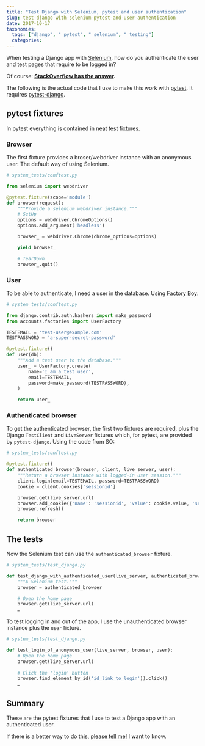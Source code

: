 ```yaml
---
title: "Test Django with Selenium, pytest and user authentication"
slug: test-django-with-selenium-pytest-and-user-authentication
date: 2017-10-17
taxonomies:
  tags: ["django", " pytest", " selenium", " testing"]
  categories: 
---
```



When testing a Django app with [Selenium](http://selenium-python.readthedocs.io/), how do you authenticate the user and test pages that require to be logged in?

Of course: **[StackOverflow has the answer](https://stackoverflow.com/a/22497239).**

The following is the actual code that I use to make this work with [pytest](https://docs.pytest.org/en/latest/). It requires [pytest-django](https://pytest-django.readthedocs.io/).

## pytest fixtures
In pytest everything is contained in neat test fixtures.

### Browser
The first fixture provides a broser/webdriver instance with an anonymous user. The default way of using Selenium. 

```python
# system_tests/conftest.py

from selenium import webdriver

@pytest.fixture(scope='module')
def browser(request):
    """Provide a selenium webdriver instance."""
    # SetUp
    options = webdriver.ChromeOptions()
    options.add_argument('headless')

    browser_ = webdriver.Chrome(chrome_options=options)

    yield browser_

    # TearDown
    browser_.quit()
```

### User
To be able to authenticate, I need a user in the database. Using [Factory Boy](https://factoryboy.readthedocs.io/en/latest/orms.html#django):

```python
# system_tests/conftest.py

from django.contrib.auth.hashers import make_password
from accounts.factories import UserFactory

TESTEMAIL = 'test-user@example.com'
TESTPASSWORD = 'a-super-secret-password'

@pytest.fixture()
def user(db):
    """Add a test user to the database."""
    user_ = UserFactory.create(
        name='I am a test user',
        email=TESTEMAIL,
        password=make_password(TESTPASSWORD),
    )

    return user_
```

### Authenticated browser
To get the authenticated browser, the first two fixtures are required, plus the Django `TestClient` and `LiveServer` fixtures which, for pytest, are provided by `pytest-django`. Using the code from SO:

```python
# system_tests/conftest.py

@pytest.fixture()
def authenticated_browser(browser, client, live_server, user):
    """Return a browser instance with logged-in user session."""
    client.login(email=TESTEMAIL, password=TESTPASSWORD)
    cookie = client.cookies['sessionid']

    browser.get(live_server.url)
    browser.add_cookie({'name': 'sessionid', 'value': cookie.value, 'secure': False, 'path': '/'})
    browser.refresh()

    return browser
```


## The tests
Now the Selenium test can use the `authenticated_browser` fixture. 

```python
# system_tests/test_django.py

def test_django_with_authenticated_user(live_server, authenticated_browser):
    """A Selenium test."""
    browser = authenticated_browser

    # Open the home page
    browser.get(live_server.url)
    …
```

To test logging in and out of the app, I use the unauthenticated browser instance plus the `user` fixture.

```python
# system_tests/test_django.py

def test_login_of_anonymous_user(live_server, browser, user):
    # Open the home page
    browser.get(live_server.url)
    
    # Click the 'login' button
    browser.find_element_by_id('id_link_to_login')).click()
    …
```

## Summary
These are the pytest fixtures that I use to test a Django app with an authenticated user.

If there is a better way to do this, [please tell me!](link://slug/contact) I want to know.
